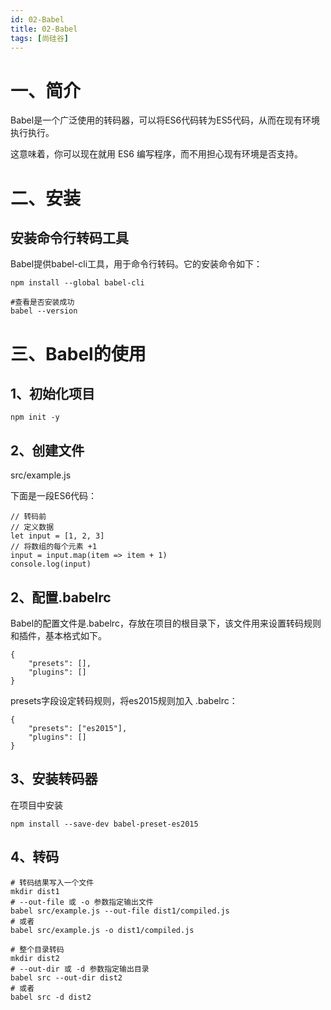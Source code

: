 ```yaml
---
id: 02-Babel
title: 02-Babel
tags: [尚硅谷]
---
```


# 一、简介  

Babel是一个广泛使用的转码器，可以将ES6代码转为ES5代码，从而在现有环境执行执行。

这意味着，你可以现在就用 ES6 编写程序，而不用担心现有环境是否支持。

# 二、安装

## 安装命令行转码工具

Babel提供babel-cli工具，用于命令行转码。它的安装命令如下：

```
npm install --global babel-cli

#查看是否安装成功
babel --version
```

# 

# **三、Babel的使用**

## 1、初始化项目

```
npm init -y
```

## 2、创建文件

src/example.js

下面是一段ES6代码：

```
// 转码前
// 定义数据
let input = [1, 2, 3]
// 将数组的每个元素 +1
input = input.map(item => item + 1)
console.log(input)
```

## 2、配置.babelrc

Babel的配置文件是.babelrc，存放在项目的根目录下，该文件用来设置转码规则和插件，基本格式如下。

```
{
    "presets": [],
    "plugins": []
}
```

presets字段设定转码规则，将es2015规则加入 .babelrc：

```
{
    "presets": ["es2015"],
    "plugins": []
}
```

## 3、安装转码器

在项目中安装

```
npm install --save-dev babel-preset-es2015
```

## 

## 4、转码

```
# 转码结果写入一个文件
mkdir dist1
# --out-file 或 -o 参数指定输出文件
babel src/example.js --out-file dist1/compiled.js
# 或者
babel src/example.js -o dist1/compiled.js

# 整个目录转码
mkdir dist2
# --out-dir 或 -d 参数指定输出目录
babel src --out-dir dist2
# 或者
babel src -d dist2
```